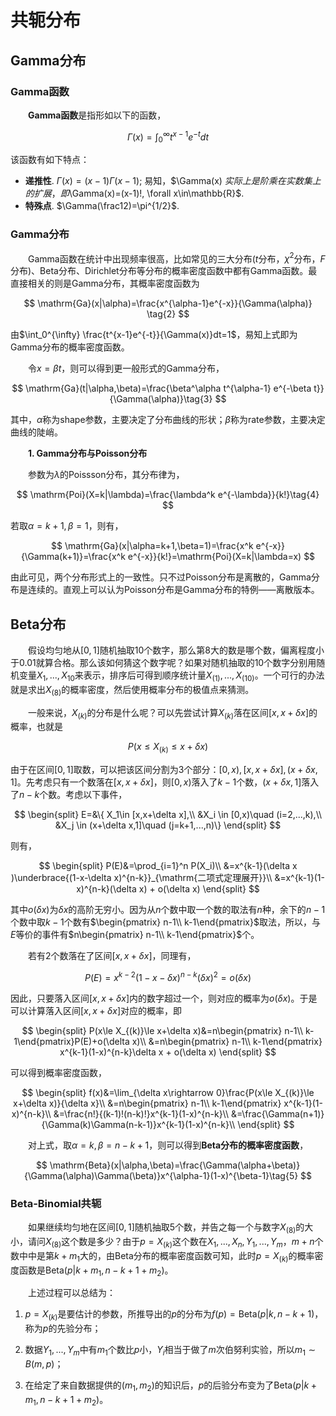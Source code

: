 # 共轭分布

## Gamma分布

### Gamma函数

&emsp;&emsp;**Gamma函数**是指形如以下的函数，

$$
\Gamma(x)=\int_0^{\infty} t^{x-1}e^{-t}dt
\tag{1}
$$

该函数有如下特点：

- **递推性**. $\Gamma(x)=(x-1)\Gamma(x-1)$; 易知，$\Gamma(x) $实际上是阶乘在实数集上的扩展，即$\Gamma(x)=(x-1)!, \forall x\in\mathbb{R}$.
- **特殊点**. $\Gamma(\frac12)=\pi^{1/2}$.

### Gamma分布

&emsp;&emsp;Gamma函数在统计中出现频率很高，比如常见的三大分布($t$分布，$\chi^2$分布，$F$分布)、Beta分布、Dirichlet分布等分布的概率密度函数中都有Gamma函数。最直接相关的则是Gamma分布，其概率密度函数为  

$$
\mathrm{Ga}(x|\alpha)=\frac{x^{\alpha-1}e^{-x}}{\Gamma(\alpha)}
\tag{2}
$$

由$\int_0^{\infty} \frac{t^{x-1}e^{-t}}{\Gamma(x)}dt=1$，易知上式即为Gamma分布的概率密度函数。

&emsp;&emsp;令$x=\beta t$，则可以得到更一般形式的Gamma分布，

$$
\mathrm{Ga}(t|\alpha,\beta)=\frac{\beta^\alpha t^{\alpha-1} e^{-\beta t}}{\Gamma(\alpha)}\tag{3}
$$

其中，$\alpha$称为shape参数，主要决定了分布曲线的形状；$\beta$称为rate参数，主要决定曲线的陡峭。

&emsp;&emsp;**1. Gamma分布与Poisson分布**

&emsp;&emsp;参数为$\lambda$的Poissson分布，其分布律为，

$$
\mathrm{Poi}(X=k|\lambda)=\frac{\lambda^k e^{-\lambda}}{k!}\tag{4}
$$

若取$\alpha=k+1, \beta=1$，则有，

$$
\mathrm{Ga}(x|\alpha=k+1,\beta=1)=\frac{x^k e^{-x}}{\Gamma(k+1)}=\frac{x^k e^{-x}}{k!}=\mathrm{Poi}(X=k|\lambda=x)
$$

由此可见，两个分布形式上的一致性。只不过Poisson分布是离散的，Gamma分布是连续的。直观上可以认为Poisson分布是Gamma分布的特例——离散版本。

## Beta分布

&emsp;&emsp;假设均匀地从$[0,1]$随机抽取10个数字，那么第8大的数是哪个数，偏离程度小于0.01就算合格。那么该如何猜这个数字呢？如果对随机抽取的10个数字分别用随机变量$X_1,...,X_{10}$来表示，排序后可得到顺序统计量$X_{(1)},...,X_{(10)}$。一个可行的办法就是求出$X_{(8)}$的概率密度，然后使用概率分布的极值点来猜测。

&emsp;&emsp;一般来说，$X_{(k)}$的分布是什么呢？可以先尝试计算$X_{(k)}$落在区间$[x,x+\delta x]$的概率，也就是

$$
P(x\le X_{(k)}\le x+\delta x)
$$

由于在区间$[0,1]$取数，可以把该区间分割为3个部分：$[0,x),[x,x+\delta x],(x+\delta x,1]$。先考虑只有一个数落在$[x,x+\delta x]$，则$[0,x)$落入了$k-1$个数，$(x+\delta x,1]$落入了$n-k$个数。考虑以下事件，

$$
\begin{split}
E=&\{ X_1\in [x,x+\delta x],\\
&X_i \in [0,x)\quad (i=2,...,k),\\
&X_j \in (x+\delta x,1]\quad (j=k+1,...,n)\}
\end{split}
$$

则有，

$$
\begin{split}
P(E)&=\prod_{i=1}^n P(X_i)\\
&=x^{k-1}(\delta x )\underbrace{(1-x-\delta x)^{n-k}}_{\mathrm{二项式定理展开}}\\
&=x^{k-1}(1-x)^{n-k}(\delta x) + o(\delta x)
\end{split}
$$

其中$o(\delta x)$为$\delta x$的高阶无穷小。因为从$n$个数中取一个数的取法有$n$种，余下的$n-1$个数中取$k-1$个数有$\begin{pmatrix} n-1\\ k-1\end{pmatrix}$取法，所以，与$E$等价的事件有$n\begin{pmatrix} n-1\\ k-1\end{pmatrix}$个。

&emsp;&emsp;若有2个数落在了区间$[x,x+\delta x]$，同理有，

$$
P(E)=x^{k-2}(1-x-\delta x)^{n-k}(\delta x)^2=o(\delta x)
$$

因此，只要落入区间$[x,x+\delta x]$内的数字超过一个，则对应的概率为$o(\delta x)$。于是可以计算落入区间$[x,x+\delta x]$对应的概率，即

$$
\begin{split}
P(x\le X_{(k)}\le x+\delta x)&=n\begin{pmatrix} n-1\\ k-1\end{pmatrix}P(E)+o(\delta x)\\
&=n\begin{pmatrix} n-1\\ k-1\end{pmatrix} x^{k-1}(1-x)^{n-k}\delta x + o(\delta x)
\end{split}
$$

可以得到概率密度函数，

$$
\begin{split}
f(x)&=\lim_{\delta x\rightarrow 0}\frac{P(x\le X_{(k)}\le x+\delta x)}{\delta x}\\
&=n\begin{pmatrix} n-1\\ k-1\end{pmatrix} x^{k-1}(1-x)^{n-k}\\
&=\frac{n!}{(k-1)!(n-k)!}x^{k-1}(1-x)^{n-k}\\
&=\frac{\Gamma(n+1)}{\Gamma(k)\Gamma(n-k-1)}x^{k-1}(1-x)^{n-k}\\
\end{split}
$$

&emsp;&emsp;对上式，取$\alpha=k,\beta=n-k+1$，则可以得到**Beta分布的概率密度函数**，

$$
\mathrm{Beta}(x|\alpha,\beta)=\frac{\Gamma(\alpha+\beta)}{\Gamma(\alpha)\Gamma(\beta)}x^{\alpha-1}(1-x)^{\beta-1}\tag{5}
$$

### Beta-Binomial共轭

&emsp;&emsp;如果继续均匀地在区间$[0,1]$随机抽取5个数，并告之每一个与数字$X_{(8)}$的大小，请问$X_{(8)}$这个数是多少？由于$p=X_{(k)}$这个数在$X_1,...,X_n,Y_1,...,Y_m$，$m+n$个数中中是第$k+m_1$大的，由Beta分布的概率密度函数可知，此时$p=X_{(k)}$的概率密度函数是$\mathrm{Beta}(p|k+m_1,n-k+1+m_2)$。

&emsp;&emsp;上述过程可以总结为：

1. $p=X_{(k)}$是要估计的参数，所推导出的$p$的分布为$f(p)=\mathrm{Beta}(p|k,n-k+1)$，称为$p$的先验分布；

2. 数据$Y_1,...,Y_m$中有$m_1$个数比$p$小，$Y_i$相当于做了$m$次伯努利实验，所以$m_1\sim B(m,p)$；

3. 在给定了来自数据提供的$(m_1,m_2)$的知识后，$p$的后验分布变为了$\mathrm{Beta}(p|k+m_1,n-k+1+m_2)$。